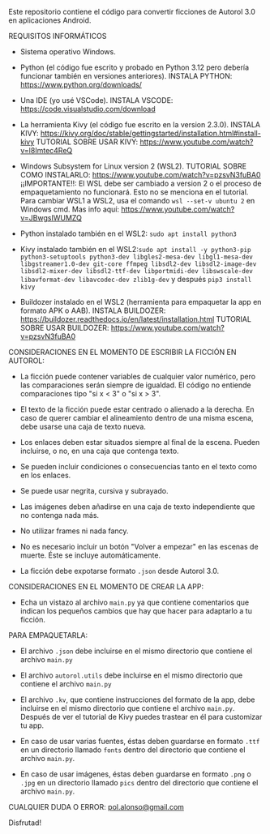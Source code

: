 Este repositorio contiene el código para convertir ficciones de Autorol 3.0 en aplicaciones Android.


REQUISITOS INFORMÁTICOS

- Sistema operativo Windows.
  
- Python (el código fue escrito y probado en Python 3.12 pero debería funcionar también en versiones anteriores). INSTALA PYTHON: https://www.python.org/downloads/
  
- Una IDE (yo usé VSCode). INSTALA VSCODE: https://code.visualstudio.com/download
  
- La herramienta Kivy (el código fue escrito en la version 2.3.0). INSTALA KIVY: https://kivy.org/doc/stable/gettingstarted/installation.html#install-kivy TUTORIAL SOBRE USAR KIVY: https://www.youtube.com/watch?v=l8Imtec4ReQ

- Windows Subsystem for Linux version 2 (WSL2). TUTORIAL SOBRE COMO INSTALARLO: https://www.youtube.com/watch?v=pzsvN3fuBA0 ¡¡IMPORTANTE!!: El WSL debe ser cambiado a version 2 o el proceso de empaquetamiento no funcionará. Esto no se menciona en el tutorial. Para cambiar WSL1 a WSL2, usa el comando `wsl --set-v ubuntu 2` en Windows cmd. Mas info aquí: https://www.youtube.com/watch?v=JBwgsIWUMZQ

- Python instalado también en el WSL2: `sudo apt install python3`

- Kivy instalado también en el WSL2:`sudo apt install -y python3-pip python3-setuptools python3-dev libgles2-mesa-dev libgl1-mesa-dev libgstreamer1.0-dev git-core ffmpeg libsdl2-dev libsdl2-image-dev libsdl2-mixer-dev libsdl2-ttf-dev libportmidi-dev libswscale-dev libavformat-dev libavcodec-dev zlib1g-dev` y después `pip3 install kivy`

- Buildozer instalado en el WSL2 (herramienta para empaquetar la app en formato APK o AAB). INSTALA BUILDOZER: https://buildozer.readthedocs.io/en/latest/installation.html TUTORIAL SOBRE USAR BUILDOZER: https://www.youtube.com/watch?v=pzsvN3fuBA0


CONSIDERACIONES EN EL MOMENTO DE ESCRIBIR LA FICCIÓN EN AUTOROL:

- La ficción puede contener variables de cualquier valor numérico, pero las comparaciones serán siempre de igualdad. El código no entiende comparaciones tipo "si x < 3" o "si x > 3".

- El texto de la ficción puede estar centrado o alienado a la derecha. En caso de querer cambiar el alineamiento dentro de una misma escena, debe usarse una caja de texto nueva.

- Los enlaces deben estar situados siempre al final de la escena. Pueden incluirse, o no, en una caja que contenga texto.

- Se pueden incluir condiciones o consecuencias tanto en el texto como en los enlaces.

- Se puede usar negrita, cursiva y subrayado.

- Las imágenes deben añadirse en una caja de texto independiente que no contenga nada más.

- No utilizar frames ni nada fancy.

- No es necesario incluir un botón "Volver a empezar" en las escenas de muerte. Éste se incluye automáticamente.

- La ficción debe expotarse formato `.json` desde Autorol 3.0.


CONSIDERACIONES EN EL MOMENTO DE CREAR LA APP:

- Echa un vistazo al archivo `main.py` ya que contiene comentarios que indican los pequeños cambios que hay que hacer para adaptarlo a tu ficción.


PARA EMPAQUETARLA:

- El archivo `.json` debe incluirse en el mismo directorio que contiene el archivo `main.py`

- El archivo `autorol.utils` debe incluirse en el mismo directorio que contiene el archivo `main.py`

- El archivo `.kv`, que contiene instrucciones del formato de la app, debe incluirse en el mismo directorio que contiene el archivo `main.py`. Después de ver el tutorial de Kivy puedes trastear en él para customizar tu app.

- En caso de usar varias fuentes, éstas deben guardarse en formato `.ttf` en un directorio llamado `fonts` dentro del directorio que contiene el archivo `main.py`.
  
- En caso de usar imágenes, éstas deben guardarse en formato `.png` o `.jpg` en un directorio llamado `pics` dentro del directorio que contiene el archivo `main.py`.


CUALQUIER DUDA O ERROR: pol.alonso@gmail.com

Disfrutad!





